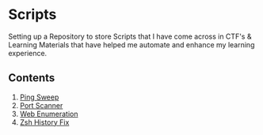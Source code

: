 # Scripts

Setting up a Repository to store Scripts that I have come across in CTF's & Learning Materials that have helped me automate and enhance my learning experience.

## Contents

1. [Ping Sweep](/pingsweep.sh)
2. [Port Scanner](/portscanner.py)
3. [Web Enumeration](/webenumeration.sh)
4. [Zsh History Fix](/Zsh-History-Fix.sh)